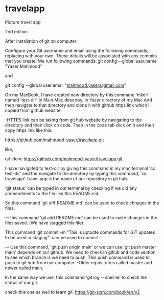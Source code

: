 # travelapp
Picture travel app

2nd edition

After installation of git on computer:

Configure your Git username and email using the following commands, replacing with your own. These details will be associated with any commits that you create:
We run following commands:
 git config --global user.name "Yaser Mahmood" 

 and 

 git config --global user.email "mahmood.yaser@gmail.com"


On my MacBook,  I have created new directory by this command 'mkdir' named 'test-dir' in Main Mac directroy, in Yaser directory of my Mac And then navigate to that directory and clone it with github https link which I copied from github website.

-HTTPS link can be taking from git hub website by navigating to the directory and then click on code. Then in the code tab click on it and then copy https link like this:

https://github.com/mahmood-yaser/travelapp.git

like, 

git clone https://github.com/mahmood-yaser/travelapp.git

I have navigated to test-dir by giving this command in my mac terminal 'cd test-dir' and the navigate to the directory by typing this command, 'cd travelapp'. travel app is the name of our repository in git hub.

'git status' can be typed in out terminal by checking if we did any ammendments to the file like this README.md.

So this command 'git diff README.md' can be used to check chnages in the files. 

--This command 'git add README.md' can be used to make changes in the files saved. (We have stagged this file) 

This command 'git commit -m "This is uptodte commands for GIT updates to be used in staging"' can be used to commit 

-- Use this command, 'git push origin main' or we can use 'git push master main' depends on our github. We need to check in gihub and code section to see which branch is we need to push. This push command is used to push to git hub from our computer.
-Older repositories called master and newer called main.

In the same way we use, this command 'git log --oneline' to check the status of our git. 

check this one as well to learn git: https://git-scm.com/book/en/v2